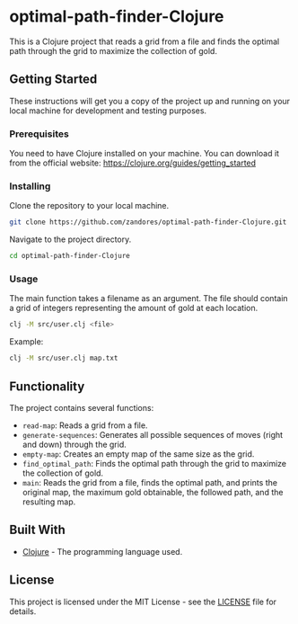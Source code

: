 # optimal-path-finder-Clojure

This is a Clojure project that reads a grid from a file and finds the optimal path through the grid to maximize the collection of gold.

## Getting Started

These instructions will get you a copy of the project up and running on your local machine for development and testing purposes.

### Prerequisites

You need to have Clojure installed on your machine. You can download it from the official website: https://clojure.org/guides/getting_started

### Installing

Clone the repository to your local machine.

```bash
git clone https://github.com/zandores/optimal-path-finder-Clojure.git
```

Navigate to the project directory.

```bash
cd optimal-path-finder-Clojure
```

### Usage

The main function takes a filename as an argument. The file should contain a grid of integers representing the amount of gold at each location.

```bash
clj -M src/user.clj <file>
```
Example:
```bash
clj -M src/user.clj map.txt
```

## Functionality

The project contains several functions:

- `read-map`: Reads a grid from a file.
- `generate-sequences`: Generates all possible sequences of moves (right and down) through the grid.
- `empty-map`: Creates an empty map of the same size as the grid.
- `find_optimal_path`: Finds the optimal path through the grid to maximize the collection of gold.
- `main`: Reads the grid from a file, finds the optimal path, and prints the original map, the maximum gold obtainable, the followed path, and the resulting map.

## Built With

* [Clojure](https://clojure.org/) - The programming language used.

## License

This project is licensed under the MIT License - see the [LICENSE](LICENSE) file for details.

